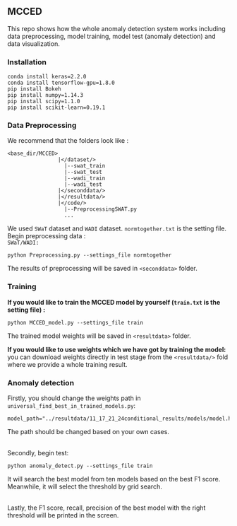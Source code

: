 ## MCCED

This repo shows how the whole anomaly detection system works including data preprocessing, model training, model test (anomaly detection) and data visualization.

### Installation
```
conda install keras=2.2.0
conda install tensorflow-gpu=1.8.0
pip install Bokeh
pip install numpy=1.14.3
pip install scipy=1.1.0
pip install scikit-learn=0.19.1
```
### Data Preprocessing


We recommend that the folders look like :
```
<base_dir/MCCED>
                |</dataset/>
                  |--swat_train
                  |--swat_test
                  |--wadi_train
                  |--wadi_test
                |</seconddata/>
                |</resultdata/>
                |</code/>
                  |--PreprocessingSWAT.py
                  ...

```
We used `SWaT` dataset and `WADI` dataset. `normtogether.txt` is the setting file. Begin preprocessing data :
<br>`SWaT/WADI:`
```
python Preprocessing.py --settings_file normtogether
```

The results of preprocessing will be saved in `<seconddata>` folder.


### Training
<b>If you would like to train the MCCED model by yourself (`train.txt` is the setting file) :</b>
```
python MCCED_model.py --settings_file train
```
The trained model weights will be saved in `<resultdata>` folder.

<b>If you would like to use weights which we have got by training the model:</b>
 <br>you can download weights directly in test stage from the `<resultdata/>` fold where we provide a whole training result.



 ### Anomaly detection
 Firstly, you should change the weights path in `universal_find_best_in_trained_models.py`:
 ```
 model_path="../resultdata/11_17_21_24conditional_results/models/model.h5"
 ```
 The path should be changed based on your own cases.

 <br>Secondly, begin test:
 ```
 python anomaly_detect.py --settings_file train
 ```
 It will search the best model from ten models based on the best F1 score. Meanwhile, it will select the threshold by grid search.

 <br>Lastly, the F1 score, recall, precision of the best model with the right threshold will be printed in the screen.


 










